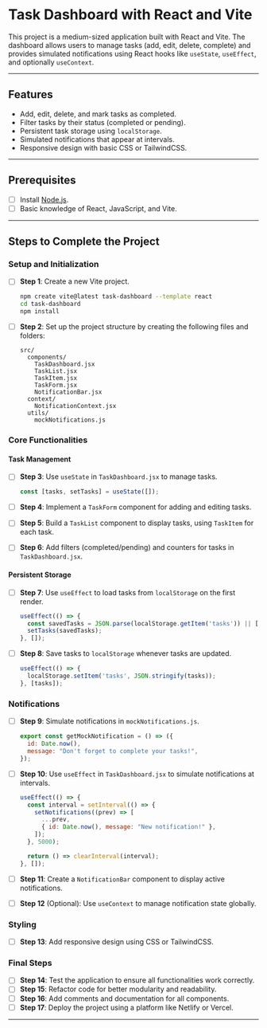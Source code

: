 # Task Dashboard with React and Vite

This project is a medium-sized application built with React and Vite. The dashboard allows users to manage tasks (add, edit, delete, complete) and provides simulated notifications using React hooks like `useState`, `useEffect`, and optionally `useContext`.

---

## Features
- Add, edit, delete, and mark tasks as completed.
- Filter tasks by their status (completed or pending).
- Persistent task storage using `localStorage`.
- Simulated notifications that appear at intervals.
- Responsive design with basic CSS or TailwindCSS.

---

## Prerequisites
- [ ] Install [Node.js](https://nodejs.org/).
- [ ] Basic knowledge of React, JavaScript, and Vite.

---

## Steps to Complete the Project

### **Setup and Initialization**

- [ ] **Step 1**: Create a new Vite project.
  ```bash
  npm create vite@latest task-dashboard --template react
  cd task-dashboard
  npm install
  ```

- [ ] **Step 2**: Set up the project structure by creating the following files and folders:
  ```plaintext
  src/
    components/
      TaskDashboard.jsx
      TaskList.jsx
      TaskItem.jsx
      TaskForm.jsx
      NotificationBar.jsx
    context/
      NotificationContext.jsx
    utils/
      mockNotifications.js
  ```

### **Core Functionalities**

#### Task Management

- [ ] **Step 3**: Use `useState` in `TaskDashboard.jsx` to manage tasks.
  ```jsx
  const [tasks, setTasks] = useState([]);
  ```

- [ ] **Step 4**: Implement a `TaskForm` component for adding and editing tasks.

- [ ] **Step 5**: Build a `TaskList` component to display tasks, using `TaskItem` for each task.

- [ ] **Step 6**: Add filters (completed/pending) and counters for tasks in `TaskDashboard.jsx`.

#### Persistent Storage

- [ ] **Step 7**: Use `useEffect` to load tasks from `localStorage` on the first render.
  ```jsx
  useEffect(() => {
    const savedTasks = JSON.parse(localStorage.getItem('tasks')) || [];
    setTasks(savedTasks);
  }, []);
  ```

- [ ] **Step 8**: Save tasks to `localStorage` whenever tasks are updated.
  ```jsx
  useEffect(() => {
    localStorage.setItem('tasks', JSON.stringify(tasks));
  }, [tasks]);
  ```

### **Notifications**

- [ ] **Step 9**: Simulate notifications in `mockNotifications.js`.
  ```javascript
  export const getMockNotification = () => ({
    id: Date.now(),
    message: "Don't forget to complete your tasks!",
  });
  ```

- [ ] **Step 10**: Use `useEffect` in `TaskDashboard.jsx` to simulate notifications at intervals.
  ```jsx
  useEffect(() => {
    const interval = setInterval(() => {
      setNotifications((prev) => [
        ...prev,
        { id: Date.now(), message: "New notification!" },
      ]);
    }, 5000);

    return () => clearInterval(interval);
  }, []);
  ```

- [ ] **Step 11**: Create a `NotificationBar` component to display active notifications.

- [ ] **Step 12** (Optional): Use `useContext` to manage notification state globally.

### **Styling**

- [ ] **Step 13**: Add responsive design using CSS or TailwindCSS.

### **Final Steps**

- [ ] **Step 14**: Test the application to ensure all functionalities work correctly.
- [ ] **Step 15**: Refactor code for better modularity and readability.
- [ ] **Step 16**: Add comments and documentation for all components.
- [ ] **Step 17**: Deploy the project using a platform like Netlify or Vercel.

---
